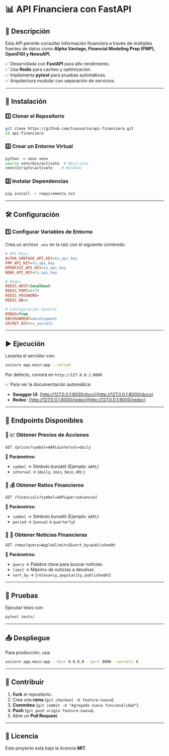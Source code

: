 # 📊 API Financiera con FastAPI

## 📌 Descripción
Esta API permite consultar información financiera a través de múltiples fuentes de datos como **Alpha Vantage, Financial Modeling Prep (FMP), OpenFIGI y NewsAPI**.

✅ Desarrollada con **FastAPI** para alto rendimiento.  
✅ Usa **Redis** para cacheo y optimización.  
✅ Implementa **pytest** para pruebas automáticas.  
✅ Arquitectura modular con separación de servicios.  

---

## 🚀 Instalación
### **1️⃣ Clonar el Repositorio**
```sh
git clone https://github.com/tuusuario/api-financiera.git
cd api-financiera
```

### **2️⃣ Crear un Entorno Virtual**
```sh
python -m venv venv
source venv/bin/activate  # Mac/Linux
venv\Scripts\activate    # Windows
```

### **3️⃣ Instalar Dependencias**
```sh
pip install -r requirements.txt
```

---

## 🛠️ Configuración
### **1️⃣ Configurar Variables de Entorno**
Crea un archivo `.env` en la raíz con el siguiente contenido:
```ini
# API Keys
ALPHA_VANTAGE_API_KEY=tu_api_key
FMP_API_KEY=tu_api_key
OPENFIGI_API_KEY=tu_api_key
NEWS_API_KEY=tu_api_key

# Redis
REDIS_HOST=localhost
REDIS_PORT=6379
REDIS_PASSWORD=
REDIS_DB=0

# Configuración General
DEBUG=True
ENVIRONMENT=development
SECRET_KEY=tu_secreto
```

---

## ▶️ Ejecución
Levanta el servidor con:
```sh
uvicorn app.main:app --reload
```
Por defecto, correrá en `http://127.0.0.1:8000`

✅ Para ver la documentación automática:
- **Swagger UI**: [http://127.0.0.1:8000/docs](http://127.0.0.1:8000/docs)
- **Redoc**: [http://127.0.0.1:8000/redoc](http://127.0.0.1:8000/redoc)

---

## 📡 Endpoints Disponibles
### 🔹 **📈 Obtener Precios de Acciones**
```http
GET /prices?symbol=AAPL&interval=daily
```
📌 **Parámetros:**
- `symbol` → Símbolo bursátil (Ejemplo: `AAPL`)
- `interval` → (`daily`, `1min`, `5min`, etc.)

### 🔹 **💰 Obtener Ratios Financieros**
```http
GET /financials?symbol=AAPL&period=annual
```
📌 **Parámetros:**
- `symbol` → Símbolo bursátil (Ejemplo: `AAPL`)
- `period` → (`annual` o `quarterly`)

### 🔹 **📰 Obtener Noticias Financieras**
```http
GET /news?query=Apple&limit=5&sort_by=publishedAt
```
📌 **Parámetros:**
- `query` → Palabra clave para buscar noticias.
- `limit` → Máximo de noticias a devolver.
- `sort_by` → (`relevancy`, `popularity`, `publishedAt`)

---

## 🧪 Pruebas
Ejecutar tests con:
```sh
pytest tests/
```

---

## 📤 Despliegue
Para producción, usa:
```sh
uvicorn app.main:app --host 0.0.0.0 --port 8000 --workers 4
```

---

## 🎯 Contribuir
1. **Fork** el repositorio.
2. Crea una **rama** (`git checkout -b feature-nueva`).
3. **Commitea** (`git commit -m "Agregada nueva funcionalidad"`).
4. **Push** (`git push origin feature-nueva`).
5. Abre un **Pull Request**.

---

## 📜 Licencia
Este proyecto está bajo la licencia **MIT**.

